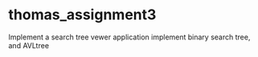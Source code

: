 # thomas_assignment3
Implement a search tree vewer application
implement binary search tree, and AVLtree

